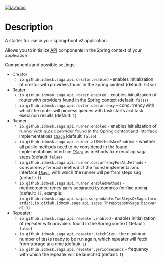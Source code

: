 [![javadoc](https://javadoc.io/badge2/io.github.idmosk.saga.spring-boot-2/api-spring-boot-starter/javadoc.svg)](https://javadoc.io/doc/io.github.idmosk.saga.spring-boot-2/api-spring-boot-starter)

# Description

A starter for use in your spring-boot v2 application.

Allows you to initialize [API](../api) components in the Spring context of your application

Components and possible settings:
- Creator
  - `io.github.idmosk.saga.api.creator.enabled` - enables initialization of creator with providers found in the Spring context
    (default: `false`)
- Router
  - `io.github.idmosk.saga.api.router.enabled` - enables initialization of router with providers found in the Spring context
    (default: `false`)
  - `io.github.idmosk.saga.api.router.concurrency` - concurrency with which the router will process queues with task starts
    and task execution results (default: `1`)
- Runner
  - `io.github.idmosk.saga.api.runner.enabled` - enables initialization of runner with queue provider found in the Spring context
     and interface implementations [`ISaga`](../api/src/main/kotlin/org/dm/saga/api/ISaga.kt) (default: `false`)
  - `io.github.idmosk.saga.api.runner.allMethodsAreEnabled` - whether all public methods need to be considered in the found implementations
    interface [`ISaga`](../api/src/main/kotlin/org/dm/saga/api/ISaga.kt) as methods for executing saga steps
    (default: `false`)
  - `io.github.idmosk.saga.api.runner.concurrencyForAllMethods` - concurrency for each method of the found implementations
    interface [`ISaga`](../api/src/main/kotlin/org/dm/saga/api/ISaga.kt), with which the runner will perform steps
    sag (default: `1`)
  - `io.github.idmosk.saga.api.runner.enabledMethods` - method:concurrency pairs separated by commas for fine tuning (default:
    `[]`, example:
    `io.github.idmosk.saga.api.sagas.suspendable.TwoStepsOkSaga.forward1:1,io.github.idmosk.saga.api.sagas.ThreeStepsOkSaga.backward1:1`)
- Repeater:
  - `io.github.idmosk.saga.api.repeater.enabled` - enables initialization of repeater with providers found in the Spring context
    (default: `false`)
  - `io.github.idmosk.saga.api.repeater.fetchSize` - the maximum number of tasks ready to be run again, which
    repeater will fetch from storage at a time (default: `1`)
  - `io.github.idmosk.saga.api.repeater.periodSeconds` - frequency with which the repeater will be launched (default: `1`)


